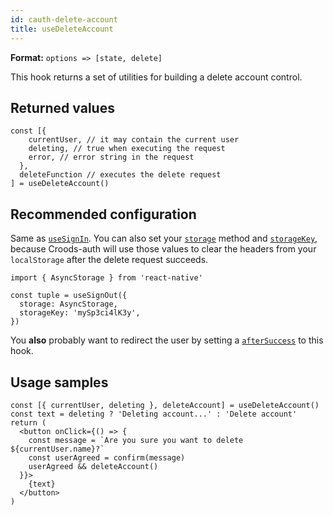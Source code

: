 ```yaml
---
id: cauth-delete-account
title: useDeleteAccount
---
```


**Format:** `options => [state, delete]`

This hook returns a set of utilities for building a delete account control.

## Returned values

```
const [{
    currentUser, // it may contain the current user
    deleting, // true when executing the request
    error, // error string in the request
  },
  deleteFunction // executes the delete request
] = useDeleteAccount()
```

## Recommended configuration

Same as [`useSignIn`](/docs/cauth-sign-in#recommended-configuration). You can also set your [`storage`](/docs/cauth-headers#storage) method and [`storageKey`](/docs/cauth-headers#storagekey), because Croods-auth will use those values to clear the headers from your `localStorage` after the delete request succeeds.

```
import { AsyncStorage } from 'react-native'

const tuple = useSignOut({
  storage: AsyncStorage,
  storageKey: 'mySp3ci4lK3y',
})
```

You **also** probably want to redirect the user by setting a [`afterSuccess`](/docs/croods-provider-api#aftersuccess) to this hook.

## Usage samples

```
const [{ currentUser, deleting }, deleteAccount] = useDeleteAccount()
const text = deleting ? 'Deleting account...' : 'Delete account'
return (
  <button onClick={() => {
    const message = `Are you sure you want to delete ${currentUser.name}?`
    const userAgreed = confirm(message)
    userAgreed && deleteAccount()
  }}>
    {text}
  </button>
)
```
